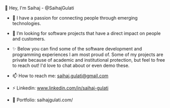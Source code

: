 👋 Hey, I'm Saihaj - @SaihajGulati

  - 🌱 I have a passion for connecting people through emerging technologies.
  - 👀 I’m looking for software projects that have a direct impact on people and customers.
  - ✨ Below you can find some of the software development and programming experiences I am most proud of. Some of my projects are private because of academic and institutional protection, but feel to free to reach out! I'd love to chat about or even demo these.

  
- 📫 How to reach me: saihaj.gulati@gmail.com
- ⚡  Linkedin: www.linkedin.com/in/saihaj-gulati
- 💼 Portfolio: saihajgulati.com/

<!---
- 🤔 I’m looking for help with ...
- 💬 Ask me about ...
- 😄 Pronouns: ...
- ⚡ Fun fact: ...
-->
